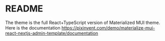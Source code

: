 # README #

The theme is the full React+TypeScript version of Materialized MUI theme.
Here is the documentation
https://pixinvent.com/demo/materialize-mui-react-nextjs-admin-template/documentation